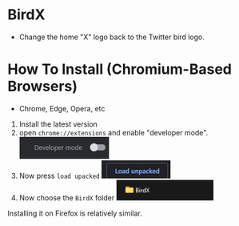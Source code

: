 # BirdX
- Change the home "X" logo back to the Twitter bird logo.

# How To Install (Chromium-Based Browsers)
- Chrome, Edge, Opera, etc
1. Install the latest version
2. open `chrome://extensions` and enable "developer mode".
![Alt text](image.png)
3. Now press `load upacked`
![Alt text](image-1.png)
4. Now choose the `BirdX` folder
![Alt text](image-2.png)

Installing it on Firefox is relatively similar.